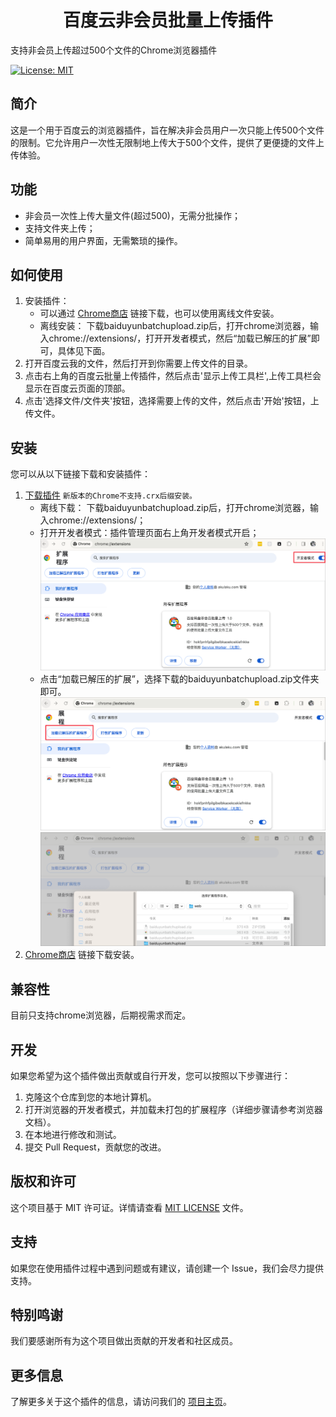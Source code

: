 <h1 align="center">百度云非会员批量上传插件</h1>



支持非会员上传超过500个文件的Chrome浏览器插件



[![License: MIT](https://img.shields.io/badge/License-MIT-yellow.svg)](https://opensource.org/licenses/MIT)



## 简介

这是一个用于百度云的浏览器插件，旨在解决非会员用户一次只能上传500个文件的限制。它允许用户一次性无限制地上传大于500个文件，提供了更便捷的文件上传体验。

## 功能

- 非会员一次性上传大量文件(超过500)，无需分批操作；
- 支持文件夹上传；
- 简单易用的用户界面，无需繁琐的操作。

## 如何使用

1. 安装插件：
   - 可以通过 [Chrome商店](https://chromewebstore.google.com/detail/jdlhackplclofcomhipgfdocncamjjna?hl=zh-CN&authuser=2) 链接下载，也可以使用离线文件安装。
   - 离线安装： 下载baiduyunbatchupload.zip后，打开chrome浏览器，输入chrome://extensions/，打开开发者模式，然后“加载已解压的扩展”即可，具体见下面。
3. 打开百度云我的文件，然后打开到你需要上传文件的目录。
4. 点击右上角的百度云批量上传插件，然后点击'显示上传工具栏',上传工具栏会显示在百度云页面的顶部。
5. 点击'选择文件/文件夹'按钮，选择需要上传的文件，然后点击'开始'按钮，上传文件。

## 安装

您可以从以下链接下载和安装插件：

1. [下载插件](#)  `新版本的Chrome不支持.crx后缀安装。`
   - 离线下载： 下载baiduyunbatchupload.zip后，打开chrome浏览器，输入chrome://extensions/；
   - 打开开发者模式：插件管理页面右上角开发者模式开启；
      ![本地图片](screenshot1.png "本地图片标题")
   - 点击“加载已解压的扩展”，选择下载的baiduyunbatchupload.zip文件夹即可。
     ![本地图片](screenshot2.png "本地图片标题")
     ![本地图片](screenshot3.png "本地图片标题")
2. [Chrome商店](https://chromewebstore.google.com/detail/jdlhackplclofcomhipgfdocncamjjna?hl=zh-CN&authuser=2) 链接下载安装。

## 兼容性

目前只支持chrome浏览器，后期视需求而定。

## 开发

如果您希望为这个插件做出贡献或自行开发，您可以按照以下步骤进行：

1. 克隆这个仓库到您的本地计算机。
2. 打开浏览器的开发者模式，并加载未打包的扩展程序（详细步骤请参考浏览器文档）。
3. 在本地进行修改和测试。
4. 提交 Pull Request，贡献您的改进。

## 版权和许可

这个项目基于 MIT 许可证。详情请查看 [MIT LICENSE](https://opensource.org/license/mit/) 文件。

## 支持

如果您在使用插件过程中遇到问题或有建议，请创建一个 Issue，我们会尽力提供支持。

## 特别鸣谢

我们要感谢所有为这个项目做出贡献的开发者和社区成员。

## 更多信息

了解更多关于这个插件的信息，请访问我们的 [项目主页](https://github.com/yourrepository)。

